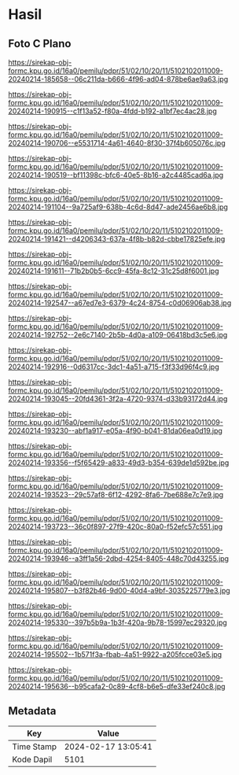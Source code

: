 # Hasil

## Foto C Plano

https://sirekap-obj-formc.kpu.go.id/16a0/pemilu/pdpr/51/02/10/20/11/5102102011009-20240214-185658--06c211da-b666-4f96-ad04-878be6ae9a63.jpg

https://sirekap-obj-formc.kpu.go.id/16a0/pemilu/pdpr/51/02/10/20/11/5102102011009-20240214-190915--c1f13a52-f80a-4fdd-b192-a1bf7ec4ac28.jpg

https://sirekap-obj-formc.kpu.go.id/16a0/pemilu/pdpr/51/02/10/20/11/5102102011009-20240214-190706--e5531714-4a61-4640-8f30-37f4b605076c.jpg

https://sirekap-obj-formc.kpu.go.id/16a0/pemilu/pdpr/51/02/10/20/11/5102102011009-20240214-190519--bf11398c-bfc6-40e5-8b16-a2c4485cad6a.jpg

https://sirekap-obj-formc.kpu.go.id/16a0/pemilu/pdpr/51/02/10/20/11/5102102011009-20240214-191104--9a725af9-638b-4c6d-8d47-ade2456ae6b8.jpg

https://sirekap-obj-formc.kpu.go.id/16a0/pemilu/pdpr/51/02/10/20/11/5102102011009-20240214-191421--d4206343-637a-4f8b-b82d-cbbe17825efe.jpg

https://sirekap-obj-formc.kpu.go.id/16a0/pemilu/pdpr/51/02/10/20/11/5102102011009-20240214-191611--71b2b0b5-6cc9-45fa-8c12-31c25d8f6001.jpg

https://sirekap-obj-formc.kpu.go.id/16a0/pemilu/pdpr/51/02/10/20/11/5102102011009-20240214-192547--a67ed7e3-6379-4c24-8754-c0d06906ab38.jpg

https://sirekap-obj-formc.kpu.go.id/16a0/pemilu/pdpr/51/02/10/20/11/5102102011009-20240214-192752--2e6c7140-2b5b-4d0a-a109-06418bd3c5e6.jpg

https://sirekap-obj-formc.kpu.go.id/16a0/pemilu/pdpr/51/02/10/20/11/5102102011009-20240214-192916--0d6317cc-3dc1-4a51-a715-f3f33d96f4c9.jpg

https://sirekap-obj-formc.kpu.go.id/16a0/pemilu/pdpr/51/02/10/20/11/5102102011009-20240214-193045--20fd4361-3f2a-4720-9374-d33b93172d44.jpg

https://sirekap-obj-formc.kpu.go.id/16a0/pemilu/pdpr/51/02/10/20/11/5102102011009-20240214-193230--abf1a917-e05a-4f90-b041-81da06ea0d19.jpg

https://sirekap-obj-formc.kpu.go.id/16a0/pemilu/pdpr/51/02/10/20/11/5102102011009-20240214-193356--f5f65429-a833-49d3-b354-639de1d592be.jpg

https://sirekap-obj-formc.kpu.go.id/16a0/pemilu/pdpr/51/02/10/20/11/5102102011009-20240214-193523--29c57af8-6f12-4292-8fa6-7be688e7c7e9.jpg

https://sirekap-obj-formc.kpu.go.id/16a0/pemilu/pdpr/51/02/10/20/11/5102102011009-20240214-193723--36c0f897-27f9-420c-80a0-f52efc57c551.jpg

https://sirekap-obj-formc.kpu.go.id/16a0/pemilu/pdpr/51/02/10/20/11/5102102011009-20240214-193946--a3ff1a56-2dbd-4254-8405-448c70d43255.jpg

https://sirekap-obj-formc.kpu.go.id/16a0/pemilu/pdpr/51/02/10/20/11/5102102011009-20240214-195807--b3f82b46-9d00-40d4-a9bf-3035225779e3.jpg

https://sirekap-obj-formc.kpu.go.id/16a0/pemilu/pdpr/51/02/10/20/11/5102102011009-20240214-195330--397b5b9a-1b3f-420a-9b78-15997ec29320.jpg

https://sirekap-obj-formc.kpu.go.id/16a0/pemilu/pdpr/51/02/10/20/11/5102102011009-20240214-195502--1b571f3a-fbab-4a51-9922-a205fcce03e5.jpg

https://sirekap-obj-formc.kpu.go.id/16a0/pemilu/pdpr/51/02/10/20/11/5102102011009-20240214-195636--b95cafa2-0c89-4cf8-b6e5-dfe33ef240c8.jpg


## Metadata

| Key        | Value               |
| ---------- | ------------------- |
| Time Stamp | 2024-02-17 13:05:41 |
| Kode Dapil | 5101                |



